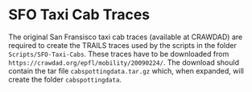 # SFO Taxi Cab Traces

The original San Fransisco taxi cab traces (available at CRAWDAD) are required to create the TRAILS traces used by the scripts in the folder `Scripts/SFO-Taxi-Cabs`. These traces have to be downloaded from `https://crawdad.org/epfl/mobility/20090224/`. The download should contain the tar file `cabspottingdata.tar.gz` which, when expanded, will create the folder `cabspottingdata`.

